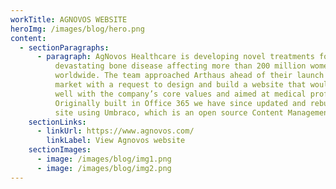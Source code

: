 ```yaml
---
workTitle: AGNOVOS WEBSITE
heroImg: /images/blog/hero.png
content:
  - sectionParagraphs:
      - paragraph: AgNovos Healthcare is developing novel treatments for osteoporosis, a
          devastating bone disease affecting more than 200 million women
          worldwide​. The team approached Arthaus ahead of their launch to
          market with a request to design and build a website that would fit
          well with the company’s core values and aimed at medical professional.
          Originally built in Office 365 we have since updated and rebuilt the
          site using Umbraco, which is an open source Content Management System.
    sectionLinks:
      - linkUrl: https://www.agnovos.com/
        linkLabel: View Agnovos website
    sectionImages:
      - image: /images/blog/img1.png
      - image: /images/blog/img2.png
---
```

